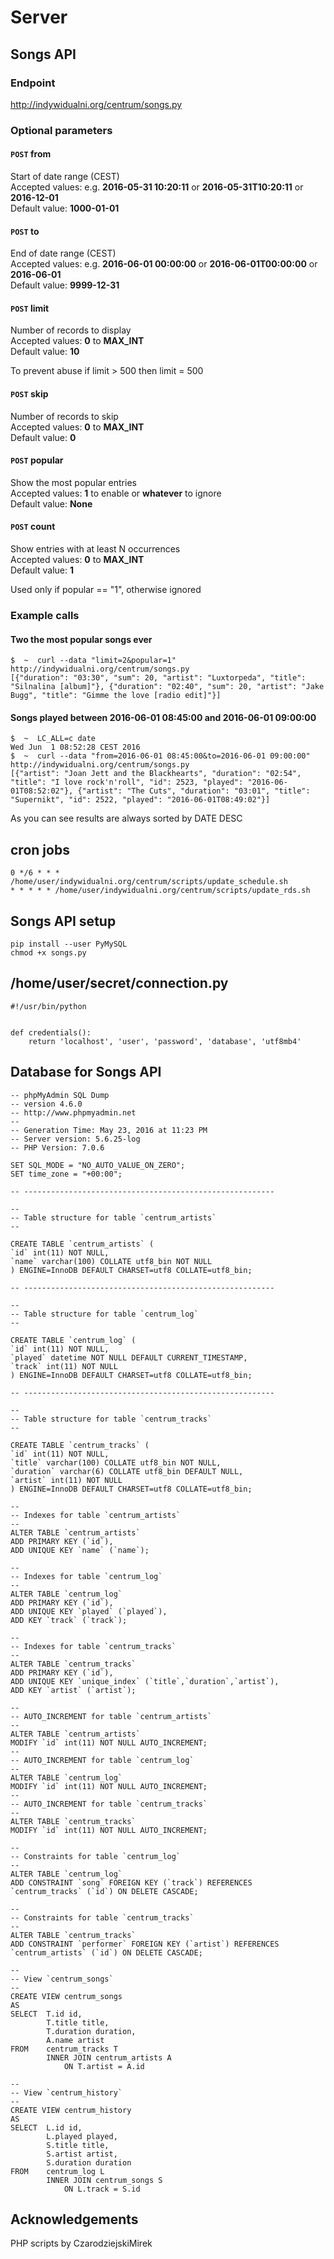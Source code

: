 Server
==============

Songs API
--------------

### Endpoint

http://indywidualni.org/centrum/songs.py

### Optional parameters

#### `POST`  from 
Start of date range (CEST)  
Accepted values: e.g. **2016-05-31 10:20:11** or **2016-05-31T10:20:11** or **2016-12-01**  
Default value: **1000-01-01**

#### `POST`  to 
End of date range (CEST)  
Accepted values: e.g. **2016-06-01 00:00:00** or **2016-06-01T00:00:00** or **2016-06-01**  
Default value: **9999-12-31**

#### `POST`  limit 
Number of records to display  
Accepted values: **0** to **MAX_INT**  
Default value: **10**

To prevent abuse if limit > 500 then limit = 500

#### `POST`  skip 
Number of records to skip  
Accepted values: **0** to **MAX_INT**  
Default value: **0**

#### `POST`  popular 
Show the most popular entries  
Accepted values: **1** to enable or **whatever** to ignore  
Default value: **None**

#### `POST`  count 
Show entries with at least N occurrences  
Accepted values: **0** to **MAX_INT**  
Default value: **1**  

Used only if popular == "1", otherwise ignored

### Example calls

#### Two the most popular songs ever

    $  ~  curl --data "limit=2&popular=1" http://indywidualni.org/centrum/songs.py
    [{"duration": "03:30", "sum": 20, "artist": "Luxtorpeda", "title": "Silnalina [album]"}, {"duration": "02:40", "sum": 20, "artist": "Jake Bugg", "title": "Gimme the love [radio edit]"}]

#### Songs played between 2016-06-01 08:45:00 and 2016-06-01 09:00:00

    $  ~  LC_ALL=c date
    Wed Jun  1 08:52:28 CEST 2016
    $  ~  curl --data "from=2016-06-01 08:45:00&to=2016-06-01 09:00:00" http://indywidualni.org/centrum/songs.py
    [{"artist": "Joan Jett and the Blackhearts", "duration": "02:54", "title": "I love rock'n'roll", "id": 2523, "played": "2016-06-01T08:52:02"}, {"artist": "The Cuts", "duration": "03:01", "title": "Supernikt", "id": 2522, "played": "2016-06-01T08:49:02"}]

As you can see results are always sorted by DATE DESC

cron jobs
--------------

    0 */6 * * * /home/user/indywidualni.org/centrum/scripts/update_schedule.sh
    * * * * * /home/user/indywidualni.org/centrum/scripts/update_rds.sh

Songs API setup
--------------

    pip install --user PyMySQL
    chmod +x songs.py
    
/home/user/secret/connection.py
--------------

    #!/usr/bin/python
    
    
    def credentials():
        return 'localhost', 'user', 'password', 'database', 'utf8mb4'

Database for Songs API
--------------

    -- phpMyAdmin SQL Dump
    -- version 4.6.0
    -- http://www.phpmyadmin.net
    --
    -- Generation Time: May 23, 2016 at 11:23 PM
    -- Server version: 5.6.25-log
    -- PHP Version: 7.0.6

    SET SQL_MODE = "NO_AUTO_VALUE_ON_ZERO";
    SET time_zone = "+00:00";

    -- --------------------------------------------------------

    --
    -- Table structure for table `centrum_artists`
    --

    CREATE TABLE `centrum_artists` (
    `id` int(11) NOT NULL,
    `name` varchar(100) COLLATE utf8_bin NOT NULL
    ) ENGINE=InnoDB DEFAULT CHARSET=utf8 COLLATE=utf8_bin;

    -- --------------------------------------------------------

    --
    -- Table structure for table `centrum_log`
    --

    CREATE TABLE `centrum_log` (
    `id` int(11) NOT NULL,
    `played` datetime NOT NULL DEFAULT CURRENT_TIMESTAMP,
    `track` int(11) NOT NULL
    ) ENGINE=InnoDB DEFAULT CHARSET=utf8 COLLATE=utf8_bin;

    -- --------------------------------------------------------

    --
    -- Table structure for table `centrum_tracks`
    --

    CREATE TABLE `centrum_tracks` (
    `id` int(11) NOT NULL,
    `title` varchar(100) COLLATE utf8_bin NOT NULL,
    `duration` varchar(6) COLLATE utf8_bin DEFAULT NULL,
    `artist` int(11) NOT NULL
    ) ENGINE=InnoDB DEFAULT CHARSET=utf8 COLLATE=utf8_bin;

    --
    -- Indexes for table `centrum_artists`
    --
    ALTER TABLE `centrum_artists`
    ADD PRIMARY KEY (`id`),
    ADD UNIQUE KEY `name` (`name`);

    --
    -- Indexes for table `centrum_log`
    --
    ALTER TABLE `centrum_log`
    ADD PRIMARY KEY (`id`),
    ADD UNIQUE KEY `played` (`played`),
    ADD KEY `track` (`track`);

    --
    -- Indexes for table `centrum_tracks`
    --
    ALTER TABLE `centrum_tracks`
    ADD PRIMARY KEY (`id`),
    ADD UNIQUE KEY `unique_index` (`title`,`duration`,`artist`),
    ADD KEY `artist` (`artist`);

    --
    -- AUTO_INCREMENT for table `centrum_artists`
    --
    ALTER TABLE `centrum_artists`
    MODIFY `id` int(11) NOT NULL AUTO_INCREMENT;
    --
    -- AUTO_INCREMENT for table `centrum_log`
    --
    ALTER TABLE `centrum_log`
    MODIFY `id` int(11) NOT NULL AUTO_INCREMENT;
    --
    -- AUTO_INCREMENT for table `centrum_tracks`
    --
    ALTER TABLE `centrum_tracks`
    MODIFY `id` int(11) NOT NULL AUTO_INCREMENT;

    --
    -- Constraints for table `centrum_log`
    --
    ALTER TABLE `centrum_log`
    ADD CONSTRAINT `song` FOREIGN KEY (`track`) REFERENCES `centrum_tracks` (`id`) ON DELETE CASCADE;

    --
    -- Constraints for table `centrum_tracks`
    --
    ALTER TABLE `centrum_tracks`
    ADD CONSTRAINT `performer` FOREIGN KEY (`artist`) REFERENCES `centrum_artists` (`id`) ON DELETE CASCADE;

    --
    -- View `centrum_songs`
    --
    CREATE VIEW centrum_songs
    AS
    SELECT  T.id id,
            T.title title,
            T.duration duration,
            A.name artist
    FROM    centrum_tracks T
            INNER JOIN centrum_artists A
                ON T.artist = A.id

    --
    -- View `centrum_history`
    --
    CREATE VIEW centrum_history
    AS
    SELECT  L.id id,
            L.played played,
            S.title title,
            S.artist artist,
            S.duration duration
    FROM    centrum_log L
            INNER JOIN centrum_songs S
                ON L.track = S.id

Acknowledgements
--------------

PHP scripts by CzarodziejskiMirek
